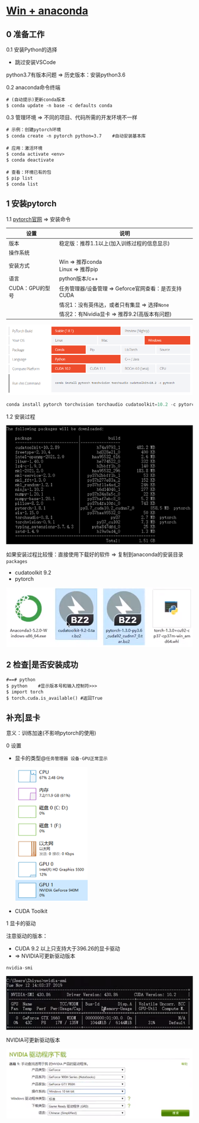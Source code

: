 # [Win + anaconda](https://www.youtube.com/watch?v=QJgjcnuQqNI)

## 0 准备工作

0.1 安装Python的选择

- 跳过安装VSCode

python3.7有版本问题 => 历史版本：安装python3.6



0.2 anaconda命令终端

```shell
# (自动提示)更新conda版本
$ conda update -n base -c defaults conda
```



0.3 管理环境 => 不同的项目、代码所需的开发环境不一样

```shell
# 示例：创建pytorch环境
$ conda create -n pytorch python=3.7	#自动安装基本库

# 应用：激活环境
$ conda activate <env>
$ conda deactivate

# 查看：环境已有的包
$ pip list
$ conda list
```



## 1 安装pytorch

1.1 [pytorch官网](https://pytorch.org/get-started/locally/) => 安装命令

| 设置            | 说明                                                 |
| --------------- | ---------------------------------------------------- |
| 版本            | 稳定版：推荐1.1以上(加入训练过程的信息显示)          |
| 操作系统        |                                                      |
| 安装方式        | Win => 推荐conda<br />Linux => 推荐pip               |
| 语言            | python版本/c++                                       |
| CUDA：GPU的型号 | 任务管理器/设备管理 => Geforce官网查看：是否支持CUDA |
|                 | 情况1：没有英伟达，或者只有集显 => 选择`None`        |
|                 | 情况2：有Nividia显卡 => 推荐9.2(高版本有问题)        |

<img src="https://raw.githubusercontent.com/DaiDuncan/PicUploader/main/img2/20210517153005.png" alt="image-20210517153005285" style="zoom:80%;" />

```python
conda install pytorch torchvision torchaudio cudatoolkit=10.2 -c pytorch
```



1.2 安装过程

![image-20210517153546532](https://raw.githubusercontent.com/DaiDuncan/PicUploader/main/img2/20210517153546.png)

如果安装过程比较慢：直接使用下载好的软件 => 复制到anaconda的安装目录 `packages`

- cudatoolkit 9.2
- pytorch

<img src="https://raw.githubusercontent.com/DaiDuncan/PicUploader/main/img2/20210517153835.png" alt="image-20210517153835510" style="zoom:80%;" />

## 2 检查|是否安装成功

```shell
#==# python
$ python	#显示版本号和输入控制符>>>
$ import torch
$ torch.cuda.is_available()	#返回True
```



## 补充|显卡

意义：训练加速(不影响pytorch的使用)

0 设置

- 显卡的类型@`任务管理器 设备-GPU正常显示`

  <img src="https://raw.githubusercontent.com/DaiDuncan/PicUploader/main/img2/20210517151427.png" alt="image-20210517151427150" style="zoom:80%;" />

- CUDA Toolkit



1 显卡的驱动

注意驱动的版本：

- CUDA 9.2 以上只支持大于396.26的显卡驱动
- => NVIDIA可更新驱动版本

```python
nvidia-smi
```

![image-20210517153125725](https://raw.githubusercontent.com/DaiDuncan/PicUploader/main/img2/20210517153126.png)

NVIDIA可更新驱动版本

<img src="https://raw.githubusercontent.com/DaiDuncan/PicUploader/main/img2/20210517153210.png" alt="image-20210517153209577"  />



